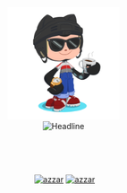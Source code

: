 
<div align=center>
  <img src="https://raw.githubusercontent.com/AhmedFathyDev/AhmedFathyDev/main/GitHub.png" alt="" height="200">
</div>
<div align=center>
<img src="https://readme-typing-svg.herokuapp.com?color=%236FDA44&size=32&center=true&vCenter=true&width=600&height=50&lines=Hola!+there+I'm+Fathy+%F0%9F%91%8B;Computer+Science+Student;Back-End+Engineer;Problem+Solver;Freelancer;Open-Source+Enthusiast" alt="Headline" />
</div>

<p align="center"> <img src="https://komarev.com/ghpvc/?username=LuisKinnDC&label=Profile%20views&color=008B8B&style=flat" alt="" /> </p> 

<p align="center">
<a href="https://www.linkedin.com/in/luis-k-flores-de-la-cruz/" target="blank"><img align="center" src="https://img.shields.io/badge/LinkedIn-0077B5?style=for-the-badge&logo=linkedin&logoColor=white" alt=""/></a>
<a href="https://web.facebook.com/LuisKinnDC" target="blank"><img align="center" src="https://img.shields.io/badge/Facebook-1877F2?style=for-the-badge&logo=facebook&logoColor=white" alt=""/></a>
<a href = "mailto:luskinndc@gmail.com" target="blank"><img align="center" src="https://img.shields.io/badge/Gmail-D14836?style=for-the-badge&logo=gmail&logoColor=white" alt=""/></a>

</p>
<p align="center">
  <a href="" target="blank"><img align="center" src="https://img.shields.io/badge/TikTok-000000?style=for-the-badge&logo=tiktok&logoColor=white" alt="" /></a>
  <a href="https://instagram.com/azzar_budiyanto" target="blank"><img align="center" src="https://img.shields.io/badge/instagram-%23E4405F.svg?style=for-the-badge&logo=Instagram&logoColor=white" alt="azzar" height="30"/></a>
<a href="https://wa.me/+51984442292" target="blank"><img align="center"
src="https://img.shields.io/badge/whatsapp-4B7F1.svg?style=for-the-badge&logo=whatsapp&logoColor=white" alt="azzar" height="30"/></a>
</p>
<br
